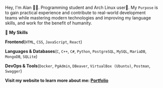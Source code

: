 Hey, I'm Alan 👨‍💻. Programming student and Arch Linux user🐧. My `Purpose` is to gain practical experience and contribute to real-world development teams while mastering modern technologies and improving my language skills, and work for the benefit of humanity.

🧰 **My Skills** 

**Frontend**(`HTML`, `CSS`, `JavaScript`, `React`) 

**Languages & Databases**(`C`, `C++`, `C#`, `Python`, `PostgreSQL`, `MySQL`, `MariaDB`, `MongoDB`, `SQLite`)

**DevOps & Tools**(`Docker`, `PgAdmin`, `DBeaver`, `VirtualBox (Ubuntu)`, `Postman`, `Swagger`)

**Visit my website to learn more about me: [Portfolio](https://alanwebportfolio.netlify.app)**
